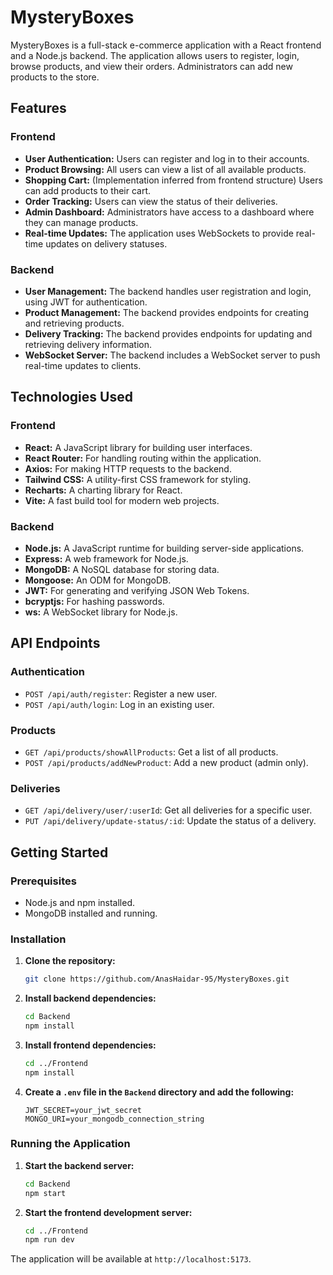 # MysteryBoxes

MysteryBoxes is a full-stack e-commerce application with a React frontend and a Node.js backend. The application allows users to register, login, browse products, and view their orders. Administrators can add new products to the store.

## Features

### Frontend

*   **User Authentication:** Users can register and log in to their accounts.
*   **Product Browsing:** All users can view a list of all available products.
*   **Shopping Cart:** (Implementation inferred from frontend structure) Users can add products to their cart.
*   **Order Tracking:** Users can view the status of their deliveries.
*   **Admin Dashboard:** Administrators have access to a dashboard where they can manage products.
*   **Real-time Updates:** The application uses WebSockets to provide real-time updates on delivery statuses.

### Backend

*   **User Management:** The backend handles user registration and login, using JWT for authentication.
*   **Product Management:** The backend provides endpoints for creating and retrieving products.
*   **Delivery Tracking:** The backend provides endpoints for updating and retrieving delivery information.
*   **WebSocket Server:** The backend includes a WebSocket server to push real-time updates to clients.

## Technologies Used

### Frontend

*   **React:** A JavaScript library for building user interfaces.
*   **React Router:** For handling routing within the application.
*   **Axios:** For making HTTP requests to the backend.
*   **Tailwind CSS:** A utility-first CSS framework for styling.
*   **Recharts:** A charting library for React.
*   **Vite:** A fast build tool for modern web projects.

### Backend

*   **Node.js:** A JavaScript runtime for building server-side applications.
*   **Express:** A web framework for Node.js.
*   **MongoDB:** A NoSQL database for storing data.
*   **Mongoose:** An ODM for MongoDB.
*   **JWT:** For generating and verifying JSON Web Tokens.
*   **bcryptjs:** For hashing passwords.
*   **ws:** A WebSocket library for Node.js.

## API Endpoints

### Authentication

*   `POST /api/auth/register`: Register a new user.
*   `POST /api/auth/login`: Log in an existing user.

### Products

*   `GET /api/products/showAllProducts`: Get a list of all products.
*   `POST /api/products/addNewProduct`: Add a new product (admin only).

### Deliveries

*   `GET /api/delivery/user/:userId`: Get all deliveries for a specific user.
*   `PUT /api/delivery/update-status/:id`: Update the status of a delivery.

## Getting Started

### Prerequisites

*   Node.js and npm installed.
*   MongoDB installed and running.

### Installation

1.  **Clone the repository:**
    ```bash
    git clone https://github.com/AnasHaidar-95/MysteryBoxes.git
    ```
2.  **Install backend dependencies:**
    ```bash
    cd Backend
    npm install
    ```
3.  **Install frontend dependencies:**
    ```bash
    cd ../Frontend
    npm install
    ```
4.  **Create a `.env` file in the `Backend` directory and add the following:**
    ```
    JWT_SECRET=your_jwt_secret
    MONGO_URI=your_mongodb_connection_string
    ```

### Running the Application

1.  **Start the backend server:**
    ```bash
    cd Backend
    npm start
    ```
2.  **Start the frontend development server:**
    ```bash
    cd ../Frontend
    npm run dev
    ```

The application will be available at `http://localhost:5173`.
